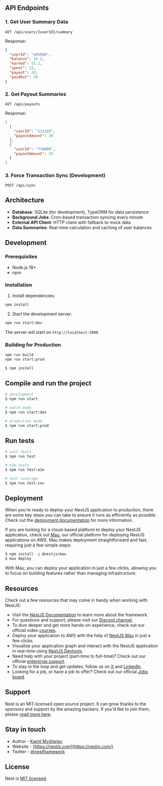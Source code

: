 

## API Endpoints

### 1. Get User Summary Data
```
GET /api/users/{userId}/summary
```

Response:
```json
{
  "userId": "445566",
  "balance": 19.2,
  "earned": 51.2,
  "spent": 12,
  "payout": 20,
  "paidOut": 20
}
```

### 2. Get Payout Summaries
```
GET /api/payouts
```

Response:
```json
[
  {
    "userId": "112233",
    "payoutAmount": 30
  },
  {
    "userId": "778899",
    "payoutAmount": 25
  }
]
```

### 3. Force Transaction Sync (Development)
```
POST /api/sync
```

## Architecture

- **Database**: SQLite (for development), TypeORM for data persistence
- **Background Jobs**: Cron-based transaction syncing every minute
- **External API Client**: HTTP client with fallback to mock data
- **Data Summaries**: Real-time calculation and caching of user balances

## Development

### Prerequisites
- Node.js 18+
- npm

### Installation

1. Install dependencies:
```bash
npm install
```

2. Start the development server:
```bash
npm run start:dev
```

The server will start on `http://localhost:3000`

### Building for Production

```bash
npm run build
npm run start:prod
```

```bash
$ npm install
```

## Compile and run the project

```bash
# development
$ npm run start

# watch mode
$ npm run start:dev

# production mode
$ npm run start:prod
```

## Run tests

```bash
# unit tests
$ npm run test

# e2e tests
$ npm run test:e2e

# test coverage
$ npm run test:cov
```

## Deployment

When you're ready to deploy your NestJS application to production, there are some key steps you can take to ensure it runs as efficiently as possible. Check out the [deployment documentation](https://docs.nestjs.com/deployment) for more information.

If you are looking for a cloud-based platform to deploy your NestJS application, check out [Mau](https://mau.nestjs.com), our official platform for deploying NestJS applications on AWS. Mau makes deployment straightforward and fast, requiring just a few simple steps:

```bash
$ npm install -g @nestjs/mau
$ mau deploy
```

With Mau, you can deploy your application in just a few clicks, allowing you to focus on building features rather than managing infrastructure.

## Resources

Check out a few resources that may come in handy when working with NestJS:

- Visit the [NestJS Documentation](https://docs.nestjs.com) to learn more about the framework.
- For questions and support, please visit our [Discord channel](https://discord.gg/G7Qnnhy).
- To dive deeper and get more hands-on experience, check out our official video [courses](https://courses.nestjs.com/).
- Deploy your application to AWS with the help of [NestJS Mau](https://mau.nestjs.com) in just a few clicks.
- Visualize your application graph and interact with the NestJS application in real-time using [NestJS Devtools](https://devtools.nestjs.com).
- Need help with your project (part-time to full-time)? Check out our official [enterprise support](https://enterprise.nestjs.com).
- To stay in the loop and get updates, follow us on [X](https://x.com/nestframework) and [LinkedIn](https://linkedin.com/company/nestjs).
- Looking for a job, or have a job to offer? Check out our official [Jobs board](https://jobs.nestjs.com).

## Support

Nest is an MIT-licensed open source project. It can grow thanks to the sponsors and support by the amazing backers. If you'd like to join them, please [read more here](https://docs.nestjs.com/support).

## Stay in touch

- Author - [Kamil Myśliwiec](https://twitter.com/kammysliwiec)
- Website - [https://nestjs.com](https://nestjs.com/)
- Twitter - [@nestframework](https://twitter.com/nestframework)

## License

Nest is [MIT licensed](https://github.com/nestjs/nest/blob/master/LICENSE).
